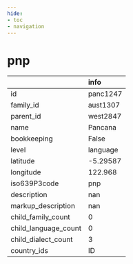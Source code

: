```yaml
---
hide:
- toc
- navigation
---
```

# pnp
|                      | info     |
|:---------------------|:---------|
| id                   | panc1247 |
| family_id            | aust1307 |
| parent_id            | west2847 |
| name                 | Pancana  |
| bookkeeping          | False    |
| level                | language |
| latitude             | -5.29587 |
| longitude            | 122.968  |
| iso639P3code         | pnp      |
| description          | nan      |
| markup_description   | nan      |
| child_family_count   | 0        |
| child_language_count | 0        |
| child_dialect_count  | 3        |
| country_ids          | ID       |